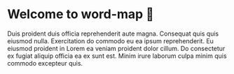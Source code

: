 # Welcome to word-map 👋

Duis proident duis officia reprehenderit aute magna. Consequat quis quis eiusmod nulla. Exercitation do commodo eu ea ipsum reprehenderit. Eu eiusmod proident in Lorem ea veniam proident dolor cillum. Do consectetur ex fugiat aliquip officia ea ex sunt est. Minim irure laborum culpa minim quis commodo excepteur quis.